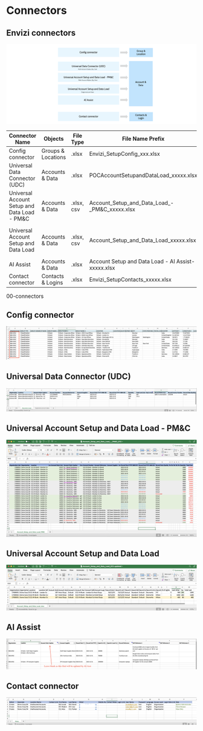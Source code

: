 # Connectors



## Envizi connectors

<img src="images/00-connectors.png">

<table>
    <thead>
        <th>Connector Name</th>
        <th>Objects</th>
        <th>File Type</th>
        <th>File Name Prefix</th>
        <th>Sheet Name</th>
        <th>Link</th>
    </thead>
    <tr>
        <td>Config connector</td>
        <td>Groups & Locations</td>
        <td>.xlsx</td>
        <td>Envizi_SetupConfig_xxx.xlsx</td>
        <td>Setup</td>
        <td></td>
        <td><a href="../121-Load-data-using-Universal-Account-Conenctor">Link</a></td>
    </tr>
    <tr>
        <td>Universal Data Connector (UDC)</td>
        <td>Accounts & Data</td>
        <td>.xlsx</td>
        <td>POCAccountSetupandDataLoad_xxxxx.xlsx</td>
        <td>Records to load</td>
        <td>Multi Account Styles, PM & C</td>
        <td><a href="../121-Load-data-using-Universal-Account-Conenctor">Link</a></td>
    </tr>
    <tr>
        <td>Universal Account Setup and Data Load - PM&C</td>
        <td>Accounts & Data</td>
        <td>.xlsx, csv</td>
        <td>Account_Setup_and_Data_Load_-_PM&C_xxxxx.xlsx</td>
        <td>Setup</td>
        <td>Multi Account Styles, PM & C</td>
        <td><a href="../122-3-Create-Scope3-data-using-AccountConnector">Link</a></td>
    </tr>
    <tr>
        <td>Universal Account Setup and Data Load</td>
        <td>Accounts & Data</td>
        <td>.xlsx, csv</td>
        <td>Account_Setup_and_Data_Load_xxxxx.xlsx</td>
        <td>Setup</td>
        <td>Single Account Style, Many fields</td>
        <td><a href="../123-Capture-data-through-Account-Setup-and-Data-Load-Template">Link</a></td>
    </tr>
    <tr>
        <td>AI Assist</td>
        <td>Accounts & Data</td>
        <td>.xlsx</td>
        <td>Account Setup and Data Load - AI Assist-xxxxx.xlsx</td>
        <td>Setup</td>
        <td></td>
        <td><a href="../124-Loading-Scope-3-Category1-data-using-AI-Assist">Link</a></td>
    </tr>
    <tr>
        <td>Contact connector</td>
        <td>Contacts & Logins</td>
        <td>.xlsx</td>
        <td>Envizi_SetupContacts_xxxxx.xlsx</td>
        <td>Setup</td>
        <td></td>
        <td><a href="../162-Creating-Contacts-and-Users-using-template">Link</a></td>
    </tr>
</table>



00-connectors


## Config connector

<img src="images/01-config-connector.png">

## Universal Data Connector (UDC)

<img src="images/02-udc.png">

## Universal Account Setup and Data Load - PM&C

<img src="images/03-pmc.png">

## Universal Account Setup and Data Load

<img src="images/04-asdl.png">

## AI Assist

<img src="images/05-ai-assist.png">

## Contact connector

<img src="images/06-contacts.png">
